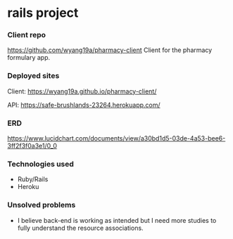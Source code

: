 # rails project

### Client repo
https://github.com/wyang19a/pharmacy-client
Client for the pharmacy formulary app.

### Deployed sites
Client: https://wyang19a.github.io/pharmacy-client/

API: https://safe-brushlands-23264.herokuapp.com/

### ERD  
https://www.lucidchart.com/documents/view/a30bd1d5-03de-4a53-bee6-3ff2f3f0a3e1/0_0

### Technologies used
- Ruby/Rails
- Heroku

### Unsolved problems
- I believe back-end is working as intended but I need more studies to fully understand the resource associations.
